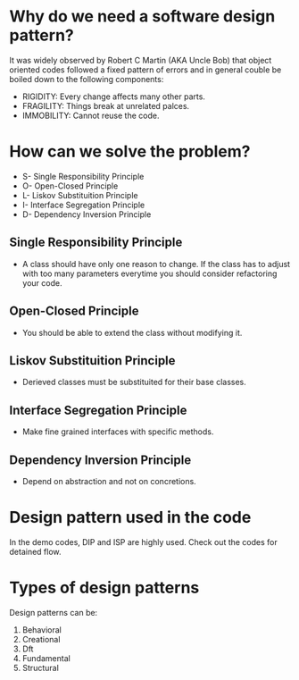 # Why do we need a software design pattern?

It was widely observed by Robert C Martin (AKA Uncle Bob) that object oriented codes followed a fixed pattern of errors and in general couble be boiled down to the following components:

* RIGIDITY: Every change affects many other parts.
* FRAGILITY: Things break at unrelated palces.
* IMMOBILITY: Cannot reuse the code.

# How can we solve the problem?

* S- Single Responsibility Principle
* O- Open-Closed Principle
* L- Liskov Substituition Principle
* I- Interface Segregation Principle
* D- Dependency Inversion Principle

## Single Responsibility Principle

- A class should have only one reason to change. If the class has to adjust with too many parameters everytime you should consider refactoring your code.

## Open-Closed Principle
- You should be able to extend the class without modifying it.

## Liskov Substituition Principle
- Derieved classes must be substituited for their base classes.

## Interface Segregation Principle

- Make fine grained interfaces with specific methods.

## Dependency Inversion Principle

- Depend on abstraction and not on concretions.


# Design pattern used in the code

In the demo codes, DIP and ISP are highly used. Check out the codes for detained flow.


# Types of design patterns

Design patterns can be:
1. Behavioral
2. Creational
3. Dft
4. Fundamental
5. Structural 
